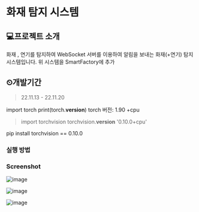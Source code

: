 # 화재 탐지 시스템


## 💻프로젝트 소개
화재 , 연기를 탐지하여 WebSocket 서버를 이용하여 알림을 보내는 화재(+연기) 탐지 시스템입니다.
위 시스템을 SmartFactory에 추가

## ⏲개발기간
 
 > 22.11.13 - 22.11.20


import torch
print(torch.__version__)
torch 버전: 1.90 +cpu


> import torchvision
> torchvision.__version__
'0.10.0+cpu'


pip install torchvision == 0.10.0

### 실행 방법



<h3>Screenshot</h3>

![image](https://user-images.githubusercontent.com/33335762/202965703-d2c9a1b3-4585-411f-ab48-bb7fca92be8f.png)


![image](https://user-images.githubusercontent.com/33335762/202965890-29b9308f-b27a-47c8-9eef-9396bd1a7ebb.png)


![image](https://user-images.githubusercontent.com/33335762/202965833-644469cf-7070-4cdc-8e1e-2f3110ddf9c6.png)
